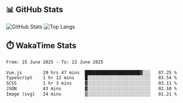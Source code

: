 ## 📊 GitHub Stats
![GitHub Stats](https://github-readme-stats.vercel.app/api?username=fe-brweb&show_icons=true&theme=shades-of-purple)
![Top Langs](https://github-readme-stats.vercel.app/api/top-langs/?username=fe-brweb&layout=compact&theme=shades-of-purple)

## ⏱️ WakaTime Stats
<!--START_SECTION:waka-->

```txt
From: 15 June 2025 - To: 22 June 2025

Vue.js        29 hrs 47 mins  █████████████████████▓░░░   87.25 %
TypeScript    1 hr 12 mins    █░░░░░░░░░░░░░░░░░░░░░░░░   03.54 %
SCSS          1 hr 3 mins     ▓░░░░░░░░░░░░░░░░░░░░░░░░   03.11 %
JSON          43 mins         ▓░░░░░░░░░░░░░░░░░░░░░░░░   02.10 %
Image (svg)   24 mins         ▒░░░░░░░░░░░░░░░░░░░░░░░░   01.21 %
```

<!--END_SECTION:waka-->

